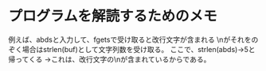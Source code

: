 # プログラムを解読するためのメモ
例えば、abdsと入力して、fgetsで受け取ると改行文字が含まれる
\nがそれをのぞく場合はstrlen(buf)として文字列数を受け取る。
ここで、strlen(abds)→5と帰ってくる
→これは、改行文字の\nが含まれているからである。